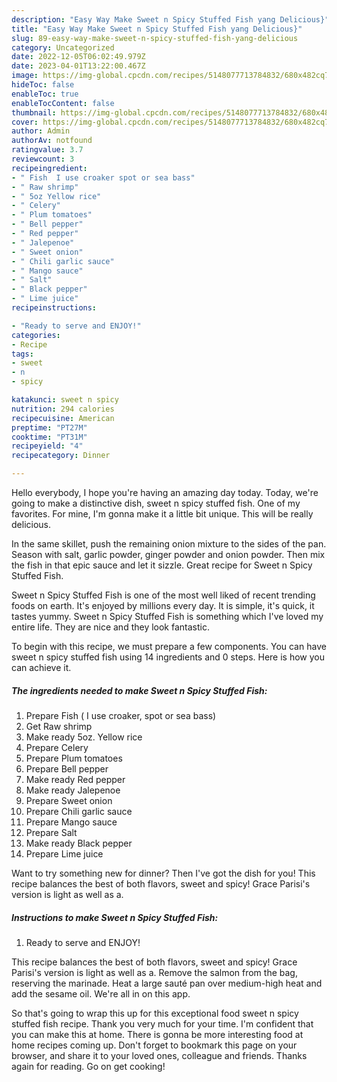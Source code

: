 ```yaml
---
description: "Easy Way Make Sweet n Spicy Stuffed Fish yang Delicious}"
title: "Easy Way Make Sweet n Spicy Stuffed Fish yang Delicious}"
slug: 89-easy-way-make-sweet-n-spicy-stuffed-fish-yang-delicious
category: Uncategorized
date: 2022-12-05T06:02:49.979Z
date: 2023-04-01T13:22:00.467Z
image: https://img-global.cpcdn.com/recipes/5148077713784832/680x482cq70/sweet-n-spicy-stuffed-fish-recipe-main-photo.jpg
hideToc: false
enableToc: true
enableTocContent: false
thumbnail: https://img-global.cpcdn.com/recipes/5148077713784832/680x482cq70/sweet-n-spicy-stuffed-fish-recipe-main-photo.jpg
cover: https://img-global.cpcdn.com/recipes/5148077713784832/680x482cq70/sweet-n-spicy-stuffed-fish-recipe-main-photo.jpg
author: Admin
authorAv: notfound
ratingvalue: 3.7
reviewcount: 3
recipeingredient:
- " Fish  I use croaker spot or sea bass"
- " Raw shrimp"
- " 5oz Yellow rice"
- " Celery"
- " Plum tomatoes"
- " Bell pepper"
- " Red pepper"
- " Jalepenoe"
- " Sweet onion"
- " Chili garlic sauce"
- " Mango sauce"
- " Salt"
- " Black pepper"
- " Lime juice"
recipeinstructions:

- "Ready to serve and ENJOY!"
categories:
- Recipe
tags:
- sweet
- n
- spicy

katakunci: sweet n spicy 
nutrition: 294 calories
recipecuisine: American
preptime: "PT27M"
cooktime: "PT31M"
recipeyield: "4"
recipecategory: Dinner

---
```



Hello everybody, I hope you're having an amazing day today. Today, we're going to make a distinctive dish, sweet n spicy stuffed fish. One of my favorites. For mine, I'm gonna make it a little bit unique. This will be really delicious.

In the same skillet, push the remaining onion mixture to the sides of the pan. Season with salt, garlic powder, ginger powder and onion powder. Then mix the fish in that epic sauce and let it sizzle. Great recipe for Sweet n Spicy Stuffed Fish.

Sweet n Spicy Stuffed Fish is one of the most well liked of recent trending foods on earth. It's enjoyed by millions every day. It is simple, it's quick, it tastes yummy. Sweet n Spicy Stuffed Fish is something which I've loved my entire life. They are nice and they look fantastic.


To begin with this recipe, we must prepare a few components. You can have sweet n spicy stuffed fish using 14 ingredients and 0 steps. Here is how you can achieve it.

<!--inarticleads1-->

##### The ingredients needed to make Sweet n Spicy Stuffed Fish:

1. Prepare  Fish ( I use croaker, spot or sea bass)
1. Get  Raw shrimp
1. Make ready  5oz. Yellow rice
1. Prepare  Celery
1. Prepare  Plum tomatoes
1. Prepare  Bell pepper
1. Make ready  Red pepper
1. Make ready  Jalepenoe
1. Prepare  Sweet onion
1. Prepare  Chili garlic sauce
1. Prepare  Mango sauce
1. Prepare  Salt
1. Make ready  Black pepper
1. Prepare  Lime juice


Want to try something new for dinner? Then I&#39;ve got the dish for you! This recipe balances the best of both flavors, sweet and spicy! Grace Parisi&#39;s version is light as well as a. 

<!--inarticleads2-->

##### Instructions to make Sweet n Spicy Stuffed Fish:


1. Ready to serve and ENJOY!

This recipe balances the best of both flavors, sweet and spicy! Grace Parisi&#39;s version is light as well as a. Remove the salmon from the bag, reserving the marinade. Heat a large sauté pan over medium-high heat and add the sesame oil. We&#39;re all in on this app. 

So that's going to wrap this up for this exceptional food sweet n spicy stuffed fish recipe. Thank you very much for your time. I'm confident that you can make this at home. There is gonna be more interesting food at home recipes coming up. Don't forget to bookmark this page on your browser, and share it to your loved ones, colleague and friends. Thanks again for reading. Go on get cooking!
